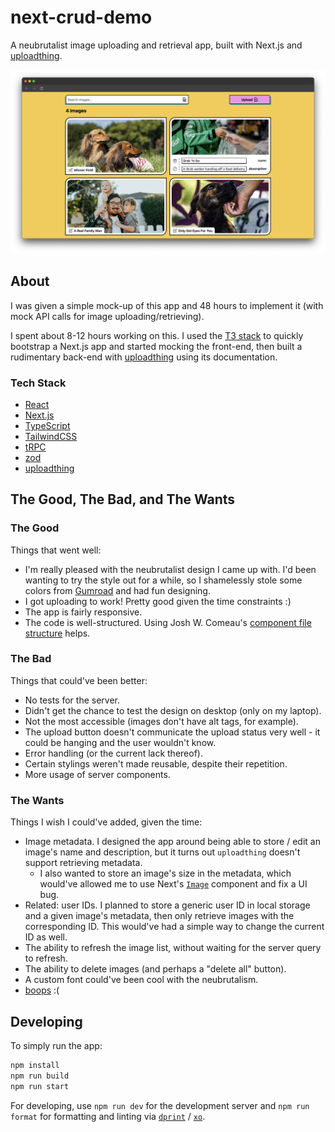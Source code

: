 # next-crud-demo

A neubrutalist image uploading and retrieval app, built with Next.js and [uploadthing](https://uploadthing.com/).

![Screenshot](media/screenshot.png)

## About

I was given a simple mock-up of this app and 48 hours to implement it (with mock API calls for image uploading/retrieving).

I spent about 8-12 hours working on this. I used the [T3 stack](https://create.t3.gg/) to quickly bootstrap a Next.js app and started mocking the front-end, then built a rudimentary back-end with [uploadthing](https://uploadthing.com/) using its documentation.

### Tech Stack

- [React](https://react.dev/)
- [Next.js](https://nextjs.org/)
- [TypeScript](https://www.typescriptlang.org/)
- [TailwindCSS](https://tailwindcss.com/)
- [tRPC](https://trpc.io/)
- [zod](https://zod.dev/)
- [uploadthing](https://uploadthing.com/)

## The Good, The Bad, and The Wants

### The Good

Things that went well:

- I'm really pleased with the neubrutalist design I came up with. I'd been wanting to try the style out for a while, so I shamelessly stole some colors from [Gumroad](https://gumroad.com/) and had fun designing.
- I got uploading to work! Pretty good given the time constraints :)
- The app is fairly responsive.
- The code is well-structured. Using Josh W. Comeau's [component file structure](https://www.joshwcomeau.com/react/file-structure/) helps.

### The Bad

Things that could've been better:

- No tests for the server.
- Didn't get the chance to test the design on desktop (only on my laptop).
- Not the most accessible (images don't have alt tags, for example).
- The upload button doesn't communicate the upload status very well - it could be hanging and the user wouldn't know.
- Error handling (or the current lack thereof).
- Certain stylings weren't made reusable, despite their repetition.
- More usage of server components.

### The Wants

Things I wish I could've added, given the time:

- Image metadata. I designed the app around being able to store / edit an image's name and description, but it turns out `uploadthing` doesn't support retrieving metadata.
  - I also wanted to store an image's size in the metadata, which would've allowed me to use Next's [`Image`](https://nextjs.org/docs/pages/api-reference/components/image) component and fix a UI bug.
- Related: user IDs. I planned to store a generic user ID in local storage and a given image's metadata, then only retrieve images with the corresponding ID. This would've had a simple way to change the current ID as well.
- The ability to refresh the image list, without waiting for the server query to refresh.
- The ability to delete images (and perhaps a "delete all" button).
- A custom font could've been cool with the neubrutalism.
- [boops](https://www.joshwcomeau.com/react/boop/) :(

## Developing

To simply run the app:

```sh
npm install
npm run build
npm run start
```

For developing, use `npm run dev` for the development server and `npm run format` for formatting and linting via [`dprint`](https://dprint.dev/) / [`xo`](https://github.com/xojs/xo).
